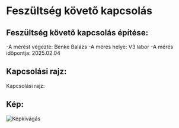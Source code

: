 # Feszültség követő kapcsolás

## Feszültség követő kapcsolás építése:
-A mérést végezte: Benke Balázs
-A mérés helye: V3 labor
-A mérés időpontja: 2025.02.04

## Kapcsolási rajz:
Kapcsolási rajz:


## Kép:
![Képkivágás](https://github.com/user-attachments/assets/023729c6-3748-48d1-a951-769d6851961e)
